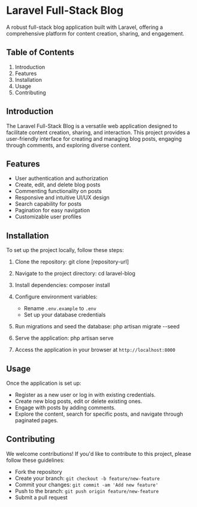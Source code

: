 # Laravel Full-Stack Blog

A robust full-stack blog application built with Laravel, offering a comprehensive platform for content creation, sharing, and engagement.

## Table of Contents

1. Introduction
2. Features
3. Installation
4. Usage
5. Contributing

## Introduction

The Laravel Full-Stack Blog is a versatile web application designed to facilitate content creation, sharing, and interaction. This project provides a user-friendly interface for creating and managing blog posts, engaging through comments, and exploring diverse content.

## Features

- User authentication and authorization
- Create, edit, and delete blog posts
- Commenting functionality on posts
- Responsive and intuitive UI/UX design
- Search capability for posts
- Pagination for easy navigation
- Customizable user profiles

## Installation

To set up the project locally, follow these steps:

1. Clone the repository:
   git clone [repository-url]

2. Navigate to the project directory:
   cd laravel-blog

3. Install dependencies:
   composer install

4. Configure environment variables:
   - Rename `.env.example` to `.env`
   - Set up your database credentials

5. Run migrations and seed the database:
   php artisan migrate --seed

6. Serve the application:
   php artisan serve

7. Access the application in your browser at `http://localhost:8000`

## Usage

Once the application is set up:
- Register as a new user or log in with existing credentials.
- Create new blog posts, edit or delete existing ones.
- Engage with posts by adding comments.
- Explore the content, search for specific posts, and navigate through paginated pages.

## Contributing

We welcome contributions! If you'd like to contribute to this project, please follow these guidelines:
- Fork the repository
- Create your branch: `git checkout -b feature/new-feature`
- Commit your changes: `git commit -am 'Add new feature'`
- Push to the branch: `git push origin feature/new-feature`
- Submit a pull request

